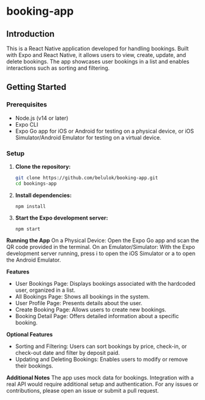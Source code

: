 # booking-app

## Introduction
This is a React Native application developed for handling bookings. Built with Expo and React Native, it allows users to view, create, update, and delete bookings. The app showcases user bookings in a list and enables interactions such as sorting and filtering.

## Getting Started

### Prerequisites
- Node.js (v14 or later)
- Expo CLI
- Expo Go app for iOS or Android for testing on a physical device, or iOS Simulator/Android Emulator for testing on a virtual device.

### Setup
1. **Clone the repository:**
   ```bash
   git clone https://github.com/belulok/booking-app.git
   cd bookings-app
   ```

2. **Install dependencies:**
    ```
    npm install
    ```

3. **Start the Expo development server:**
    ```
    npm start
    ```

**Running the App**
On a Physical Device: Open the Expo Go app and scan the QR code provided in the terminal.
On an Emulator/Simulator: With the Expo development server running, press i to open the iOS Simulator or a to open the Android Emulator.

**Features**
- User Bookings Page: Displays bookings associated with the hardcoded user, organized in a list.
- All Bookings Page: Shows all bookings in the system.
- User Profile Page: Presents details about the user.
- Create Booking Page: Allows users to create new bookings.
- Booking Detail Page: Offers detailed information about a specific booking.

**Optional Features**
- Sorting and Filtering: Users can sort bookings by price, check-in, or check-out date and filter by deposit paid.
- Updating and Deleting Bookings: Enables users to modify or remove their bookings.

**Additional Notes**
The app uses mock data for bookings. Integration with a real API would require additional setup and authentication.
For any issues or contributions, please open an issue or submit a pull request.




